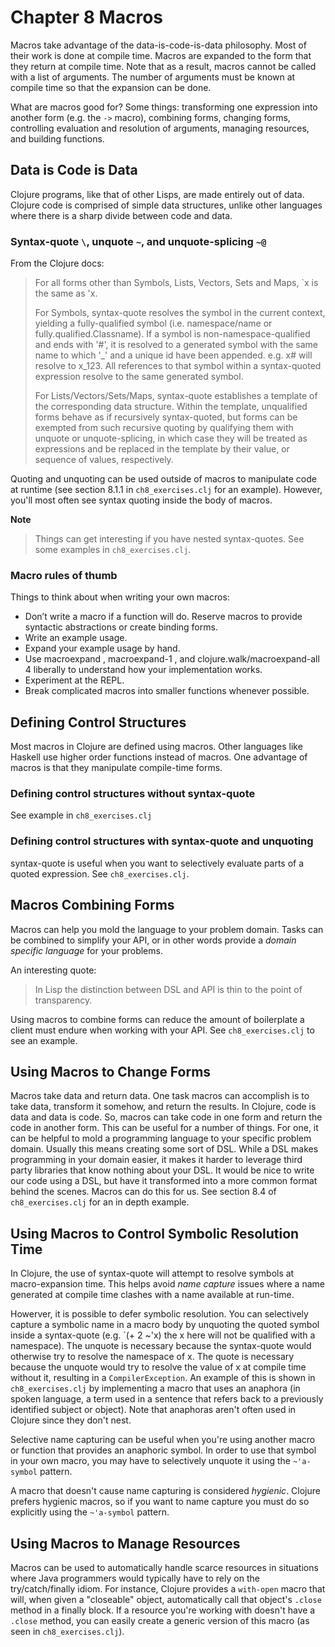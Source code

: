 Chapter 8 Macros
============================================

Macros take advantage of the data-is-code-is-data philosophy. Most of their work is done at compile time. Macros are expanded to the form that they return at compile time. Note that as a result, macros cannot be called with a list of arguments. The number of arguments must be known at compile time so that the expansion can be done.

What are macros good for? Some things: transforming one expression into another form (e.g. the `->` macro), combining forms, changing forms, controlling evaluation and resolution of arguments, managing resources, and building functions.


Data is Code is Data
--------------------------------------------

Clojure programs, like that of other Lisps, are made entirely out of data. Clojure code is comprised of simple data structures, unlike other languages where there is a sharp divide between code and data.


### Syntax-quote `\`, unquote `~`, and unquote-splicing `~@`

From the Clojure docs:

> For all forms other than Symbols, Lists, Vectors, Sets and Maps, `x is the same as 'x.
>
> For Symbols, syntax-quote resolves the symbol in the current context, yielding a fully-qualified symbol (i.e. namespace/name or fully.qualified.Classname). If a symbol is non-namespace-qualified and ends with '#', it is resolved to a generated symbol with the same name to which '_' and a unique id have been appended. e.g. x# will resolve to x_123. All references to that symbol within a syntax-quoted expression resolve to the same generated symbol.
>
> For Lists/Vectors/Sets/Maps, syntax-quote establishes a template of the corresponding data structure. Within the template, unqualified forms behave as if recursively syntax-quoted, but forms can be exempted from such recursive quoting by qualifying them with unquote or unquote-splicing, in which case they will be treated as expressions and be replaced in the template by their value, or sequence of values, respectively.

Quoting and unquoting can be used outside of macros to manipulate code at runtime (see section 8.1.1 in `ch8_exercises.clj` for an example). However, you'll most often see syntax quoting inside the body of macros.

**Note**
> Things can get interesting if you have nested syntax-quotes. See some examples in `ch8_exercises.clj`.


### Macro rules of thumb

Things to think about when writing your own macros:

* Don’t write a macro if a function will do. Reserve macros to provide syntactic abstractions or create binding forms.
* Write an example usage.
* Expand your example usage by hand.
* Use macroexpand , macroexpand-1 , and clojure.walk/macroexpand-all 4 liberally to understand how your implementation works.
* Experiment at the REPL.
* Break complicated macros into smaller functions whenever possible.


Defining Control Structures
--------------------------------------------

Most macros in Clojure are defined using macros. Other languages like Haskell use higher order functions instead of macros. One advantage of macros is that they manipulate compile-time forms.


### Defining control structures without syntax-quote

See example in `ch8_exercises.clj`


### Defining control structures with syntax-quote and unquoting

syntax-quote is useful when you want to selectively evaluate parts of a quoted expression. See `ch8_exercises.clj`.


Macros Combining Forms
--------------------------------------------

Macros can help you mold the language to your problem domain. Tasks can be combined to simplify your API, or in other words provide a *domain specific language* for your problems.

An interesting quote:
> In Lisp the distinction between DSL and API is thin to the point of transparency.

Using macros to combine forms can reduce the amount of boilerplate a client must endure when working with your API. See `ch8_exercises.clj` to see an example.


Using Macros to Change Forms
--------------------------------------------

Macros take data and return data. One task macros can accomplish is to take data, transform it somehow, and return the results. In Clojure, code is data and data is code. So, macros can take code in one form and return the code in another form. This can be useful for a number of things. For one, it can be helpful to mold a programming language to your specific problem domain. Usually this means creating some sort of DSL. While a DSL makes programming in your domain easier, it makes it harder to leverage third party libraries that know nothing about your DSL. It would be nice to write our code using a DSL, but have it transformed into a more common format behind the scenes. Macros can do this for us. See section 8.4 of `ch8_exercises.clj` for an in depth example.


Using Macros to Control Symbolic Resolution Time
------------------------------------------------

In Clojure, the use of syntax-quote will attempt to resolve symbols at macro-expansion time. This helps avoid *name capture* issues where a name generated at compile time clashes with a name available at run-time.

Howerver, it is possible to defer symbolic resolution. You can selectively capture a symbolic name in a macro body by unquoting the quoted symbol inside a syntax-quote (e.g. \`(+ 2 ~'x)  the x here will not be qualified with a namespace). The unquote is necessary because the syntax-quote would otherwise try to resolve the namespace of x. The quote is necessary because the unquote would try to resolve the value of x at compile time without it, resulting in a `CompilerException`. An example of this is shown in `ch8_exercises.clj` by implementing a macro that uses an anaphora (in spoken language, a term used in a sentence that refers back to a previously identified subject or object). Note that anaphoras aren't often used in Clojure since they don't nest.

Selective name capturing can be useful when you're using another macro or function that provides an anaphoric symbol. In order to use that symbol in your own macro, you may have to selectively unquote it using the `~'a-symbol` pattern.

A macro that doesn't cause name capturing is considered *hygienic*. Clojure prefers hygienic macros, so if you want to name capture you must do so explicitly using the `~'a-symbol` pattern.


Using Macros to Manage Resources
------------------------------------------------

Macros can be used to automatically handle scarce resources in situations where Java programmers would typically have to rely on the try/catch/finally idiom. For instance, Clojure provides a `with-open` macro that will, when given a "closeable" object, automatically call that object's `.close` method in a finally block. If a resource you're working with doesn't have a `.close` method, you can easily create a generic version of this macro (as seen in `ch8_exercises.clj`).

